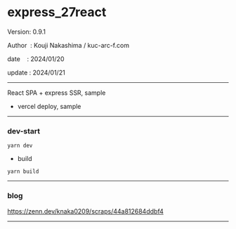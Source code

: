 ﻿# express_27react

 Version: 0.9.1

 Author  : Kouji Nakashima / kuc-arc-f.com

 date    : 2024/01/20

 update : 2024/01/21

***

React SPA + express SSR, sample

* vercel deploy, sample
***
### dev-start

```
yarn dev
```

* build
```
yarn build
```
***
### blog

https://zenn.dev/knaka0209/scraps/44a812684ddbf4

***

